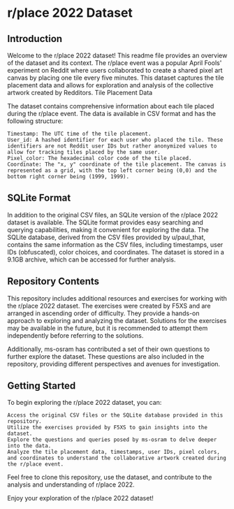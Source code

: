 # r/place 2022 Dataset
## Introduction

Welcome to the r/place 2022 dataset! This readme file provides an overview of the dataset and its context. The r/place event was a popular April Fools' experiment on Reddit where users collaborated to create a shared pixel art canvas by placing one tile every five minutes. This dataset captures the tile placement data and allows for exploration and analysis of the collective artwork created by Redditors.
Tile Placement Data

The dataset contains comprehensive information about each tile placed during the r/place event. The data is available in CSV format and has the following structure:

    Timestamp: The UTC time of the tile placement.
    User_id: A hashed identifier for each user who placed the tile. These identifiers are not Reddit user IDs but rather anonymized values to allow for tracking tiles placed by the same user.
    Pixel_color: The hexadecimal color code of the tile placed.
    Coordinate: The "x, y" coordinate of the tile placement. The canvas is represented as a grid, with the top left corner being (0,0) and the bottom right corner being (1999, 1999).

## SQLite Format

In addition to the original CSV files, an SQLite version of the r/place 2022 dataset is available. The SQLite format provides easy searching and querying capabilities, making it convenient for exploring the data. The SQLite database, derived from the CSV files provided by u/paul_that, contains the same information as the CSV files, including timestamps, user IDs (obfuscated), color choices, and coordinates. The dataset is stored in a 9.1GB archive, which can be accessed for further analysis.

## Repository Contents

This repository includes additional resources and exercises for working with the r/place 2022 dataset. The exercises were created by F5XS and are arranged in ascending order of difficulty. They provide a hands-on approach to exploring and analyzing the dataset. Solutions for the exercises may be available in the future, but it is recommended to attempt them independently before referring to the solutions.

Additionally, ms-osram has contributed a set of their own questions to further explore the dataset. These questions are also included in the repository, providing different perspectives and avenues for investigation.

## Getting Started

To begin exploring the r/place 2022 dataset, you can:

    Access the original CSV files or the SQLite database provided in this repository.
    Utilize the exercises provided by F5XS to gain insights into the dataset.
    Explore the questions and queries posed by ms-osram to delve deeper into the data.
    Analyze the tile placement data, timestamps, user IDs, pixel colors, and coordinates to understand the collaborative artwork created during the r/place event.

Feel free to clone this repository, use the dataset, and contribute to the analysis and understanding of r/place 2022.

Enjoy your exploration of the r/place 2022 dataset!
